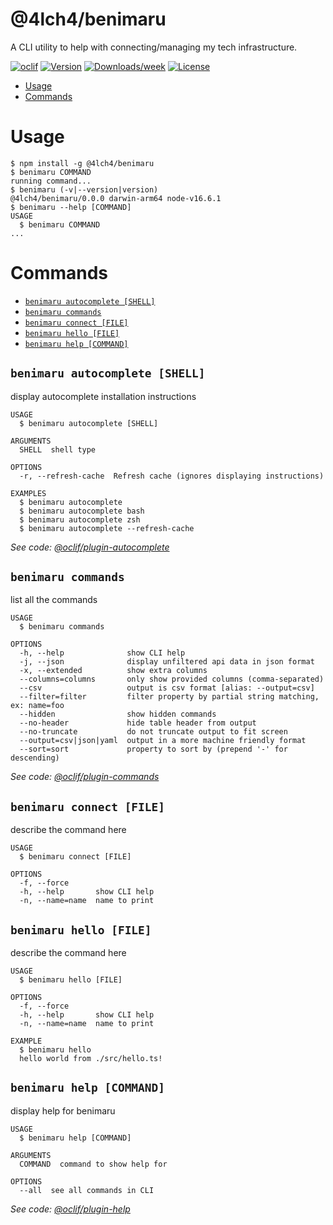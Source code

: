 @4lch4/benimaru
===============

A CLI utility to help with connecting/managing my tech infrastructure.

[![oclif](https://img.shields.io/badge/cli-oclif-brightgreen.svg)](https://oclif.io)
[![Version](https://img.shields.io/npm/v/@4lch4/benimaru.svg)](https://npmjs.org/package/@4lch4/benimaru)
[![Downloads/week](https://img.shields.io/npm/dw/@4lch4/benimaru.svg)](https://npmjs.org/package/@4lch4/benimaru)
[![License](https://img.shields.io/npm/l/@4lch4/benimaru.svg)](https://github.com/4lch4/benimaru/blob/master/package.json)

<!-- toc -->
* [Usage](#usage)
* [Commands](#commands)
<!-- tocstop -->
# Usage
<!-- usage -->
```sh-session
$ npm install -g @4lch4/benimaru
$ benimaru COMMAND
running command...
$ benimaru (-v|--version|version)
@4lch4/benimaru/0.0.0 darwin-arm64 node-v16.6.1
$ benimaru --help [COMMAND]
USAGE
  $ benimaru COMMAND
...
```
<!-- usagestop -->
# Commands
<!-- commands -->
* [`benimaru autocomplete [SHELL]`](#benimaru-autocomplete-shell)
* [`benimaru commands`](#benimaru-commands)
* [`benimaru connect [FILE]`](#benimaru-connect-file)
* [`benimaru hello [FILE]`](#benimaru-hello-file)
* [`benimaru help [COMMAND]`](#benimaru-help-command)

## `benimaru autocomplete [SHELL]`

display autocomplete installation instructions

```
USAGE
  $ benimaru autocomplete [SHELL]

ARGUMENTS
  SHELL  shell type

OPTIONS
  -r, --refresh-cache  Refresh cache (ignores displaying instructions)

EXAMPLES
  $ benimaru autocomplete
  $ benimaru autocomplete bash
  $ benimaru autocomplete zsh
  $ benimaru autocomplete --refresh-cache
```

_See code: [@oclif/plugin-autocomplete](https://github.com/oclif/plugin-autocomplete/blob/v0.3.0/src/commands/autocomplete/index.ts)_

## `benimaru commands`

list all the commands

```
USAGE
  $ benimaru commands

OPTIONS
  -h, --help              show CLI help
  -j, --json              display unfiltered api data in json format
  -x, --extended          show extra columns
  --columns=columns       only show provided columns (comma-separated)
  --csv                   output is csv format [alias: --output=csv]
  --filter=filter         filter property by partial string matching, ex: name=foo
  --hidden                show hidden commands
  --no-header             hide table header from output
  --no-truncate           do not truncate output to fit screen
  --output=csv|json|yaml  output in a more machine friendly format
  --sort=sort             property to sort by (prepend '-' for descending)
```

_See code: [@oclif/plugin-commands](https://github.com/oclif/plugin-commands/blob/v1.3.0/src/commands/commands.ts)_

## `benimaru connect [FILE]`

describe the command here

```
USAGE
  $ benimaru connect [FILE]

OPTIONS
  -f, --force
  -h, --help       show CLI help
  -n, --name=name  name to print
```

## `benimaru hello [FILE]`

describe the command here

```
USAGE
  $ benimaru hello [FILE]

OPTIONS
  -f, --force
  -h, --help       show CLI help
  -n, --name=name  name to print

EXAMPLE
  $ benimaru hello
  hello world from ./src/hello.ts!
```

## `benimaru help [COMMAND]`

display help for benimaru

```
USAGE
  $ benimaru help [COMMAND]

ARGUMENTS
  COMMAND  command to show help for

OPTIONS
  --all  see all commands in CLI
```

_See code: [@oclif/plugin-help](https://github.com/oclif/plugin-help/blob/v3.2.3/src/commands/help.ts)_
<!-- commandsstop -->
